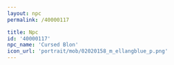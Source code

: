 ```yaml
---
layout: npc
permalink: /40000117

title: Npc
id: '40000117'
npc_name: 'Cursed Blon'
icon_url: 'portrait/mob/02020158_m_ellangblue_p.png'
---
```


